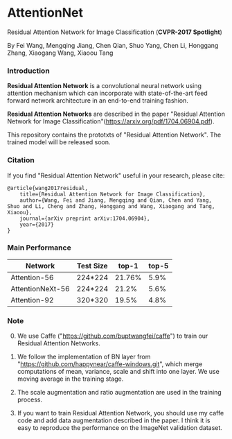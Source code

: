 # AttentionNet
Residual Attention Network for Image Classification (**CVPR-2017 Spotlight**)

By Fei Wang, Mengqing Jiang, Chen Qian, Shuo Yang, Chen Li, Honggang Zhang, Xiaogang Wang, Xiaoou Tang


### Introduction
**Residual Attention Network** is a convolutional neural network using attention mechanism which can incorporate with state-of-the-art feed forward network architecture in an end-to-end training fashion.

**Residual Attention Networks** are described in the paper "Residual Attention Network for Image Classification"(https://arxiv.org/pdf/1704.06904.pdf).

This repository contains the prototxts of "Residual Attention Network". The trained model will be released soon. 

### Citation
If you find "Residual Attention Network" useful in your research, please cite:

	@article{wang2017residual,
  		title={Residual Attention Network for Image Classification},
  		author={Wang, Fei and Jiang, Mengqing and Qian, Chen and Yang, Shuo and Li, Cheng and Zhang, Honggang and Wang, Xiaogang and Tang, Xiaoou},
  		journal={arXiv preprint arXiv:1704.06904},
  		year={2017}	
	}

### Main Performance

|    Network       |Test Size|  top-1  |  top-5  |
|------------------|---------|---------|---------|
| Attention-56     | 224\*224|  21.76% |   5.9%  |
| AttentionNeXt-56 | 224\*224|  21.2%  |   5.6%  |
| Attention-92     | 320\*320|  19.5%  |   4.8%  |


### Note
0. We use Caffe ("https://github.com/buptwangfei/caffe") to train our Residual Attention Networks.

1. We follow the implementation of BN layer from "https://github.com/happynear/caffe-windows.git", which merge computations of mean, variance, scale and shift into one layer. We use moving average in the training stage.

3. The scale augmentation and ratio augmentation are used in the training process.

4. If you want to train Residual Attention Network, you should use my caffe code and add data augmentation described in the paper. I think it is easy to reproduce the performance on the ImageNet validation dataset.
